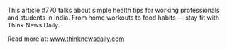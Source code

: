 This article #770 talks about simple health tips for working professionals and students in India. From home workouts to food habits — stay fit with Think News Daily.

Read more at: www.thinknewsdaily.com